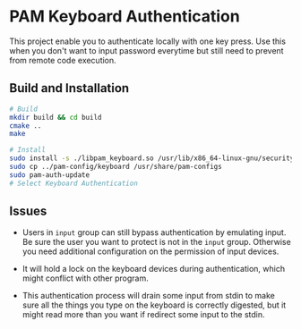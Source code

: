 # PAM Keyboard Authentication

This project enable you to authenticate locally with one key press. Use this when you don't want to input password everytime but still need to prevent from remote code execution.

## Build and Installation

```bash
# Build
mkdir build && cd build
cmake ..
make

# Install
sudo install -s ./libpam_keyboard.so /usr/lib/x86_64-linux-gnu/security/pam_keyboard.so  # For Ubuntu
sudo cp ../pam-config/keyboard /usr/share/pam-configs
sudo pam-auth-update
# Select Keyboard Authentication
```

## Issues

- Users in `input` group can still bypass authentication by emulating input. Be sure the user you want to protect is not in the `input` group. Otherwise you need additional configuration on the permission of input devices.

- It will hold a lock on the keyboard devices during authentication, which might conflict with other program.

- This authentication process will drain some input from stdin to make sure all the things you type on the keyboard is correctly digested, but it might read more than you want if redirect some input to the stdin.
